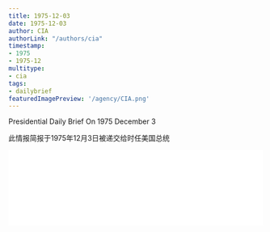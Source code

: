 ```yaml
---
title: 1975-12-03
date: 1975-12-03
author: CIA 
authorLink: "/authors/cia"
timestamp: 
- 1975
- 1975-12
multitype: 
- cia
tags: 
- dailybrief
featuredImagePreview: '/agency/CIA.png'
---
```



Presidential Daily Brief On 1975 December 3

此情报简报于1975年12月3日被递交给时任美国总统

<!--more-->





<div id="over" style="width:100%; overflow:hidden"> <iframe id="sFrame" name="sFrame" frameborder="no" border="0"  allowfullscreen marginwidth="0" scrolling="no" src = " /CIA/1975-12-03.html "  style = " position:absulute; width: 806px; top: 300;" > </iframe> </div>